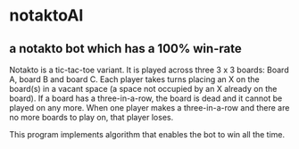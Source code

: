 # notaktoAI
## a notakto bot which has a 100% win-rate

Notakto is a tic-tac-toe variant. It is played across three 3 x 3 boards: Board A, board B and board C.
Each player takes turns placing an X on the board(s) in a vacant space (a space not occupied by an X already on the board).
If a board has a three-in-a-row, the board is dead and it cannot be played on any more.
When one player makes a three-in-a-row and there are no more boards to play on, that player loses.

This program implements algorithm that enables the bot to win all the time.

